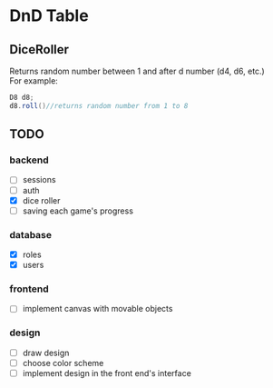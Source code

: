 # DnD Table
## DiceRoller
Returns random number between 1 and after d number (d4, d6, etc.) <br>
For example:
``` java
D8 d8;
d8.roll()//returns random number from 1 to 8
```
## TODO

### backend
- [ ] sessions
- [ ] auth
- [x] dice roller
- [ ] saving each game's progress

### database
- [x] roles
- [x] users

### frontend
- [ ] implement canvas with movable objects

### design
- [ ] draw design
- [ ] choose color scheme
- [ ] implement design in the front end's interface